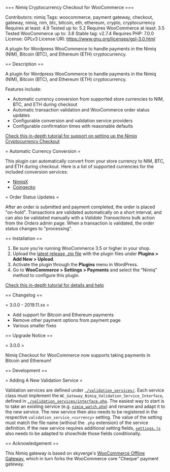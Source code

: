=== Nimiq Cryptocurrency Checkout for WooCommerce ===

Contributors: nimiq
Tags: woocommerce, payment gateway, checkout, gateway, nimiq, nim, btc, bitcoin, eth, ethereum, crypto, cryptocurrency
Requires at least: 4.9
Tested up to: 5.2
Requires WooCommerce at least: 3.5
Tested WooCommerce up to: 3.8
Stable tag: v2.7.4
Requires PHP: 7.0.0
License: GPLv3
License URI: https://www.gnu.org/licenses/gpl-3.0.html

A plugin for Wordpress WooCommerce to handle payments in the Nimiq (NIM), Bitcoin (BTC), and Ethereum (ETH) cryptocurrency.

== Description ==

A plugin for Wordpress WooCommerce to handle payments in the Nimiq (NIM), Bitcoin (BTC), and Ethereum (ETH) cryptocurrency.

Features include:

* Automatic currency conversion from supported store currencies to NIM, BTC, and ETH during checkout
* Automatic transaction validation and WooCommerce order status updates
* Configurable conversion and validation service providers
* Configurable confirmation times with reasonable defaults

[Check this in-depth tutorial for support on setting up the Nimiq Cryptocurrency Checkout](https://nimiq.github.io/tutorials/wordpress-payment-plugin-installation)


= Automatic Currency Conversion =

This plugin can automatically convert from your store currency to NIM, BTC, and ETH during checkout. Here is a list of supported currencies for the included conversion services:

* [NimiqX](https://api.nimiqx.com/price?api_key=210b34d0df702dd157d31f118ae00420)
* [Coingecko](https://api.coingecko.com/api/v3/simple/supported_vs_currencies)

= Order Status Updates =

After an order is submitted and payment completed, the order is placed "on-hold". Transactions are validated automatically on a short interval, and can also be validated manually with a *Validate Transactions* bulk action from the *Orders* admin page. When a transaction is validated, the order status changes to "processing".

== Installation ==

1. Be sure you're running WooCommerce 3.5 or higher in your shop.
2. Upload the [latest release .zip file](https://github.com/nimiq/woocommerce-gateway-nimiq/releases) with the plugin files under **Plugins &gt; Add New &gt; Upload**.
3. Activate the plugin through the **Plugins** menu in WordPress.
4. Go to **WooCommerce &gt; Settings &gt; Payments** and select the "Nimiq" method to configure this plugin.

[Check this in-depth tutorial for details and help](https://nimiq.github.io/tutorials/wordpress-payment-plugin-installation)

== Changelog ==

= 3.0.0 - 2019.11.xx =

* Add support for Bitcoin and Ethereum payments
* Remove other payment options from payment page
* Various smaller fixes

== Upgrade Notice ==

= 3.0.0 =

Nimiq Checkout for WooCommerce now supports taking payments in Bitcoin and Ethereum!

== Development ==

= Adding A New Validation Service =

Validation services are defined under [`./validation_services/`](./validation_services/). Each service class must implement the `WC_Gateway_Nimiq_Validation_Service_Interface`, defined in [`./validation_services/interface.php`](./validation_services/interface.php). The easiest way to start is to take an existing service (e.g. [`nimiq_watch.php`](./validation_services/nimiq_watch.php)) and rename and adapt it to the new service. The new service then also needs to be registered in the respective `validation_service_<currency>` setting. The value of the setting must match the file name (without the `.php` extension) of the service definition. If the new service requires additional setting fields, [`settings.js`](./js/settings.js) also needs to be adapted to show/hide those fields conditionally.

== Acknowledgement ==

This Nimiq gateway is based on skyverge's [WooCommerce Offline Gateway](https://github.com/bekarice/woocommerce-gateway-offline), which in turn forks the WooCommerce core "Cheque" payment gateway.
